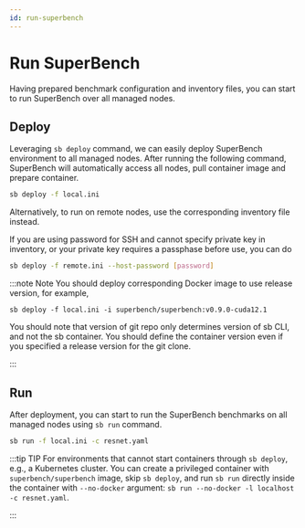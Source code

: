 ```yaml
---
id: run-superbench
---
```


# Run SuperBench

Having prepared benchmark configuration and inventory files,
you can start to run SuperBench over all managed nodes.

## Deploy

Leveraging `sb deploy` command, we can easily deploy SuperBench environment to all managed nodes.
After running the following command, SuperBench will automatically access all nodes, pull container image and prepare container.

```bash
sb deploy -f local.ini
```

Alternatively, to run on remote nodes, use the corresponding inventory file instead.

If you are using password for SSH and cannot specify private key in inventory,
or your private key requires a passphase before use, you can do
```bash
sb deploy -f remote.ini --host-password [password]
```

:::note Note
You should deploy corresponding Docker image to use release version, for example,

`sb deploy -f local.ini -i superbench/superbench:v0.9.0-cuda12.1`

You should note that version of git repo only determines version of sb CLI, and not the sb container. You should define the container version even if you specified a release version for the git clone.

:::

## Run

After deployment, you can start to run the SuperBench benchmarks on all managed nodes using `sb run` command.

```bash
sb run -f local.ini -c resnet.yaml
```

:::tip TIP
For environments that cannot start containers through `sb deploy`, e.g., a Kubernetes cluster.
You can create a privileged container with `superbench/superbench` image, skip `sb deploy`, and run `sb run` directly inside the container with `--no-docker` argument:
`sb run --no-docker -l localhost -c resnet.yaml`.

:::
